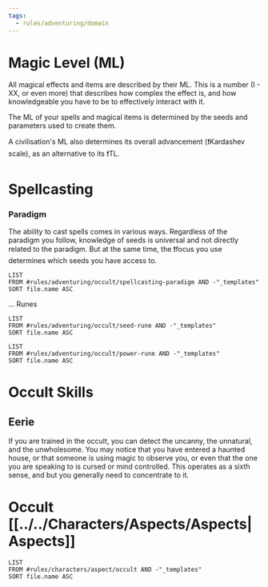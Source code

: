 ```yaml
---
tags:
  - rules/adventuring/domain
---
```

# Magic Level (ML)
All magical effects and items are described by their ML. This is a number (I - XX, or even more) that describes how complex the effect is, and how knowledgeable you have to be to effectively interact with it.

The ML of your spells and magical items is determined by the seeds and parameters used to create them.

A civilisation's ML also determines its overall advancement (❗Kardashev scale), as an alternative to its ❗TL.

# Spellcasting
### Paradigm
The ability to cast spells comes in various ways. Regardless of the paradigm you follow, knowledge of seeds is universal and not directly related to the paradigm. But at the same time, the ❗focus you use determines which seeds you have access to.
```dataview
LIST
FROM #rules/adventuring/occult/spellcasting-paradigm AND -"_templates"
SORT file.name ASC
```

… Runes
```dataview
LIST
FROM #rules/adventuring/occult/seed-rune AND -"_templates"
SORT file.name ASC
```
```dataview
LIST
FROM #rules/adventuring/occult/power-rune AND -"_templates"
SORT file.name ASC
```


# Occult Skills

## Eerie
If you are trained in the occult, you can detect the uncanny, the unnatural, and the unwholesome. You may notice that you have entered a haunted house, or that someone is using magic to observe you, or even that the one you are speaking to is cursed or mind controlled. This operates as a sixth sense, and but you generally need to concentrate to it.

# Occult [[../../Characters/Aspects/Aspects|Aspects]]
```dataview
LIST
FROM #rules/characters/aspect/occult AND -"_templates"
SORT file.name ASC
```
